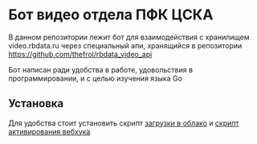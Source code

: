 # Бот видео отдела ПФК ЦСКА

В данном репозитории лежит бот для взаимодействия с хранилищем video.rbdata.ru через специальный апи, хранящийся в репозитории https://github.com/thefrol/rbdata_video_api

Бот написан ради удобства в работе, удовольствия в программировании, и с целью изучения языка Go

## Установка

Для удобства стоит установить скрипт [загрузки в облако](https://github.com/thefrol/powershell-yandexcloud-function-uploader) и [скрипт активирования вебхука](https://github.com/thefrol/powershell-telegram-webhook-script)
